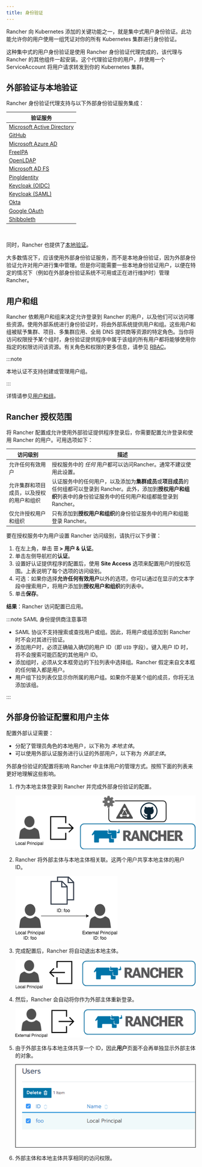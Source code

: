```yaml
---
title: 身份验证
---
```


Rancher 向 Kubernetes 添加的关键功能之一，就是集中式用户身份验证。此功能允许你的用户使用一组凭证对你的所有 Kubernetes 集群进行身份验证。

这种集中式的用户身份验证是使用 Rancher 身份验证代理完成的，该代理与 Rancher 的其他组件一起安装。这个代理验证你的用户，并使用一个 ServiceAccount 将用户请求转发到你的 Kubernetes 集群。

## 外部验证与本地验证

Rancher 身份验证代理支持与以下外部身份验证服务集成：

| 验证服务 |
| ------------------------------------------------------------------------------------------------ |
| [Microsoft Active Directory](../how-to-guides/advanced-user-guides/authentication-permissions-and-global-configuration/about-authentication/authentication-config/configure-active-directory.md) |
| [GitHub](../how-to-guides/advanced-user-guides/authentication-permissions-and-global-configuration/about-authentication/authentication-config/configure-github.md) |
| [Microsoft Azure AD](../how-to-guides/advanced-user-guides/authentication-permissions-and-global-configuration/about-authentication/authentication-config/configure-azure-ad.md) |
| [FreeIPA](../how-to-guides/advanced-user-guides/authentication-permissions-and-global-configuration/about-authentication/authentication-config/configure-freeipa.md) |
| [OpenLDAP](configure-openldap.md) |
| [Microsoft AD FS](configure-microsoft-ad-federation-service-saml.md) |
| [PingIdentity](../how-to-guides/advanced-user-guides/authentication-permissions-and-global-configuration/about-authentication/authentication-config/configure-pingidentity.md) |
| [Keycloak (OIDC)](../how-to-guides/advanced-user-guides/authentication-permissions-and-global-configuration/about-authentication/authentication-config/configure-keycloak-oidc.md) |
| [Keycloak (SAML)](../how-to-guides/advanced-user-guides/authentication-permissions-and-global-configuration/about-authentication/authentication-config/configure-keycloak-saml.md) |
| [Okta](../how-to-guides/advanced-user-guides/authentication-permissions-and-global-configuration/about-authentication/authentication-config/configure-okta-saml.md) |
| [Google OAuth](../how-to-guides/advanced-user-guides/authentication-permissions-and-global-configuration/about-authentication/authentication-config/configure-google-oauth.md) |
| [Shibboleth](configure-shibboleth-saml.md) |

<br/>

同时，Rancher 也提供了[本地验证](../how-to-guides/advanced-user-guides/authentication-permissions-and-global-configuration/about-authentication/authentication-config/create-local-users.md)。

大多数情况下，应该使用外部身份验证服务，而不是本地身份验证，因为外部身份验证允许对用户进行集中管理。但是你可能需要一些本地身份验证用户，以便在特定的情况下（例如在外部身份验证系统不可用或正在进行维护时）管理 Rancher。

## 用户和组

Rancher 依赖用户和组来决定允许登录到 Rancher 的用户，以及他们可以访问哪些资源。使用外部系统进行身份验证时，将由外部系统提供用户和组。这些用户和组被赋予集群、项目、多集群应用、全局 DNS 提供商等资源的特定角色。当你将访问权限授予某个组时，身份验证提供程序中属于该组的所有用户都将能够使用你指定的权限访问该资源。有关角色和权限的更多信息，请参见 [RBAC](manage-role-based-access-control-rbac.md)。

:::note

本地认证不支持创建或管理用户组。

:::

详情请参见[用户和组](../how-to-guides/advanced-user-guides/authentication-permissions-and-global-configuration/about-authentication/authentication-config/manage-users-and-groups.md)。

## Rancher 授权范围

将 Rancher 配置成允许使用外部验证提供程序登录后，你需要配置允许登录和使用 Rancher 的用户。可用选项如下：

| 访问级别 | 描述 |
|----------------------------------------------|-------------|
| 允许任何有效用户 | 授权服务中的 _任何_ 用户都可以访问Rancher。通常不建议使用此设置。 |
| 允许集群和项目成员，以及授权的用户和组织 | 认证服务中的任何用户，以及添加为**集群成员**或**项目成员**的任何组都可以登录到 Rancher。此外，添加到**授权用户和组织**列表中的身份验证服务中的任何用户和组都能登录到 Rancher。 |
| 仅允许授权用户和组织 | 只有添加到**授权用户和组织**的身份验证服务中的用户和组能登录 Rancher。 |

要在授权服务中为用户设置 Rancher 访问级别，请执行以下步骤：

1. 在左上角，单击 **☰ > 用户 & 认证**。
1. 单击左侧导航栏的**认证**。
1. 设置好认证提供程序的配置后，使用 **Site Access** 选项来配置用户的授权范围。上表说明了每个选项的访问级别。
1. 可选：如果你选择**允许任何有效用户**以外的选项，你可以通过在显示的文本字段中搜索用户，将用户添加到**授权用户和组织**的列表中。
1. 单击**保存**。

**结果**：Rancher 访问配置已应用。

:::note SAML 身份提供商注意事项

- SAML 协议不支持搜索或查找用户或组。因此，将用户或组添加到 Rancher 时不会对其进行验证。
- 添加用户时，必须正确输入确切的用户 ID（即 `UID` 字段）。键入用户 ID 时，将不会搜索可能匹配的其他用户 ID。
- 添加组时，必须从文本框旁边的下拉列表中选择组。Rancher 假定来自文本框的任何输入都是用户。
- 用户组下拉列表仅显示你所属的用户组。如果你不是某个组的成员，你将无法添加该组。

:::

## 外部身份验证配置和用户主体

配置外部认证需要：

- 分配了管理员角色的本地用户，以下称为 _本地主体_。
- 可以使用外部认证服务进行认证的外部用户，以下称为 _外部主体_。

外部身份验证的配置将影响 Rancher 中主体用户的管理方式。按照下面的列表来更好地理解这些影响。

1. 作为本地主体登录到 Rancher 并完成外部身份验证的配置。

   ![Sign In](/img/sign-in.png)

2. Rancher 将外部主体与本地主体相关联。这两个用户共享本地主体的用户 ID。

   ![Principal ID Sharing](/img/principal-ID.png)

3. 完成配置后，Rancher 将自动退出本地主体。

   ![Sign Out Local Principal](/img/sign-out-local.png)

4. 然后，Rancher 会自动将你作为外部主体重新登录。

   ![Sign In External Principal](/img/sign-in-external.png)

5. 由于外部主体与本地主体共享一个 ID，因此**用户**页面不会再单独显示外部主体的对象。

   ![Sign In External Principal](/img/users-page.png)

6. 外部主体和本地主体共享相同的访问权限。
